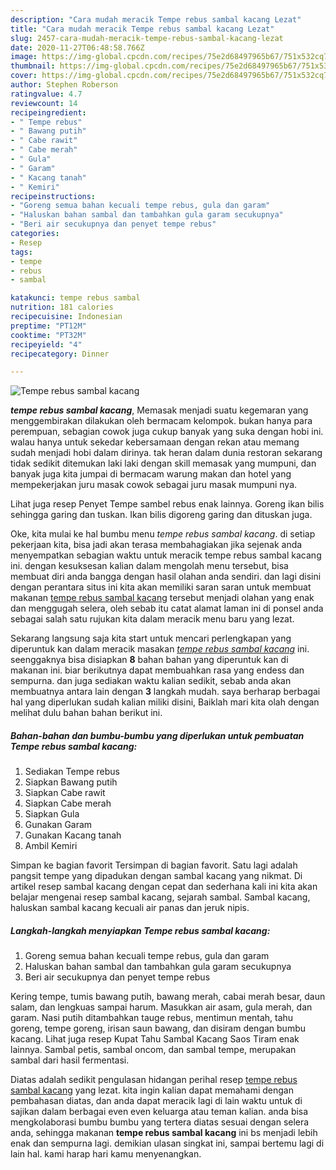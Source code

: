 ```yaml
---
description: "Cara mudah meracik Tempe rebus sambal kacang Lezat"
title: "Cara mudah meracik Tempe rebus sambal kacang Lezat"
slug: 2457-cara-mudah-meracik-tempe-rebus-sambal-kacang-lezat
date: 2020-11-27T06:48:58.766Z
image: https://img-global.cpcdn.com/recipes/75e2d68497965b67/751x532cq70/tempe-rebus-sambal-kacang-foto-resep-utama.jpg
thumbnail: https://img-global.cpcdn.com/recipes/75e2d68497965b67/751x532cq70/tempe-rebus-sambal-kacang-foto-resep-utama.jpg
cover: https://img-global.cpcdn.com/recipes/75e2d68497965b67/751x532cq70/tempe-rebus-sambal-kacang-foto-resep-utama.jpg
author: Stephen Roberson
ratingvalue: 4.7
reviewcount: 14
recipeingredient:
- " Tempe rebus"
- " Bawang putih"
- " Cabe rawit"
- " Cabe merah"
- " Gula"
- " Garam"
- " Kacang tanah"
- " Kemiri"
recipeinstructions:
- "Goreng semua bahan kecuali tempe rebus, gula dan garam"
- "Haluskan bahan sambal dan tambahkan gula garam secukupnya"
- "Beri air secukupnya dan penyet tempe rebus"
categories:
- Resep
tags:
- tempe
- rebus
- sambal

katakunci: tempe rebus sambal 
nutrition: 181 calories
recipecuisine: Indonesian
preptime: "PT12M"
cooktime: "PT32M"
recipeyield: "4"
recipecategory: Dinner

---
```



![Tempe rebus sambal kacang](https://img-global.cpcdn.com/recipes/75e2d68497965b67/751x532cq70/tempe-rebus-sambal-kacang-foto-resep-utama.jpg)

<b><i>tempe rebus sambal kacang</i></b>, Memasak menjadi suatu kegemaran yang menggembirakan dilakukan oleh bermacam kelompok. bukan hanya para perempuan, sebagian cowok juga cukup banyak yang suka dengan hobi ini. walau hanya untuk sekedar kebersamaan dengan rekan atau memang sudah menjadi hobi dalam dirinya. tak heran dalam dunia restoran sekarang tidak sedikit ditemukan laki laki dengan skill memasak yang mumpuni, dan banyak juga kita jumpai di bermacam warung makan dan hotel yang mempekerjakan juru masak cowok sebagai juru masak mumpuni nya.

Lihat juga resep Penyet Tempe sambel rebus enak lainnya. Goreng ikan bilis sehingga garing dan tuskan. Ikan bilis digoreng garing dan dituskan juga.

Oke, kita mulai ke hal bumbu menu <i>tempe rebus sambal kacang</i>. di setiap pekerjaan kita, bisa jadi akan terasa membahagiakan jika sejenak anda menyempatkan sebagian waktu untuk meracik tempe rebus sambal kacang ini. dengan kesuksesan kalian dalam mengolah menu tersebut, bisa membuat diri anda bangga dengan hasil olahan anda sendiri. dan lagi disini dengan perantara situs ini kita akan memiliki saran saran untuk membuat makanan <u>tempe rebus sambal kacang</u> tersebut menjadi olahan yang enak dan menggugah selera, oleh sebab itu catat alamat laman ini di ponsel anda sebagai salah satu rujukan kita dalam meracik menu baru yang lezat.


Sekarang langsung saja kita start untuk mencari perlengkapan yang diperuntuk kan dalam meracik masakan <u><i>tempe rebus sambal kacang</i></u> ini. seenggaknya bisa disiapkan <b>8</b> bahan bahan yang diperuntuk kan di makanan ini. biar berikutnya dapat membuahkan rasa yang endess dan sempurna. dan juga sediakan waktu kalian sedikit, sebab anda akan membuatnya antara lain dengan <b>3</b> langkah mudah. saya berharap berbagai hal yang diperlukan sudah kalian miliki disini, Baiklah mari kita olah dengan melihat dulu bahan bahan berikut ini.

<!--inarticleads1-->

##### Bahan-bahan dan bumbu-bumbu yang diperlukan untuk pembuatan Tempe rebus sambal kacang:

1. Sediakan  Tempe rebus
1. Siapkan  Bawang putih
1. Siapkan  Cabe rawit
1. Siapkan  Cabe merah
1. Siapkan  Gula
1. Gunakan  Garam
1. Gunakan  Kacang tanah
1. Ambil  Kemiri


Simpan ke bagian favorit Tersimpan di bagian favorit. Satu lagi adalah pangsit tempe yang dipadukan dengan sambal kacang yang nikmat. Di artikel resep sambal kacang dengan cepat dan sederhana kali ini kita akan belajar mengenai resep sambal kacang, sejarah sambal. Sambal kacang, haluskan sambal kacang kecuali air panas dan jeruk nipis. 

<!--inarticleads2-->

##### Langkah-langkah menyiapkan Tempe rebus sambal kacang:

1. Goreng semua bahan kecuali tempe rebus, gula dan garam
1. Haluskan bahan sambal dan tambahkan gula garam secukupnya
1. Beri air secukupnya dan penyet tempe rebus


Kering tempe, tumis bawang putih, bawang merah, cabai merah besar, daun salam, dan lengkuas sampai harum. Masukkan air asam, gula merah, dan garam. Nasi putih ditambahkan tauge rebus, mentimun mentah, tahu goreng, tempe goreng, irisan saun bawang, dan disiram dengan bumbu kacang. Lihat juga resep Kupat Tahu Sambal Kacang Saos Tiram enak lainnya. Sambal petis, sambal oncom, dan sambal tempe, merupakan sambal dari hasil fermentasi. 

Diatas adalah sedikit pengulasan hidangan perihal resep <u>tempe rebus sambal kacang</u> yang lezat. kita ingin kalian dapat memahami dengan pembahasan diatas, dan anda dapat meracik lagi di lain waktu untuk di sajikan dalam berbagai even even keluarga atau teman kalian. anda bisa mengkolaborasi bumbu bumbu yang tertera diatas sesuai dengan selera anda, sehingga makanan <b>tempe rebus sambal kacang</b> ini bs menjadi lebih enak dan sempurna lagi. demikian ulasan singkat ini, sampai bertemu lagi di lain hal. kami harap hari kamu menyenangkan.
